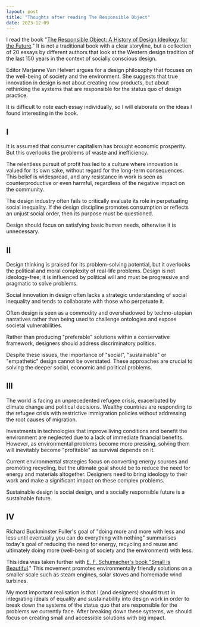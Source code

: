 ```yaml
---
layout: post
title: "Thoughts after reading The Responsible Object"
date: 2023-12-09
---
```


I read the book "[The Responsible Object: A History of Design Ideology for the Future](https://valiz.nl/en/publications/the-responsible-object)." It is not a traditional book with a clear storyline, but a collection of 20 essays by different authors that look at the Western design tradition of the last 150 years in the context of socially conscious design.

Editor Marjanne Van Helvert argues for a design philosophy that focuses on the well-being of society and the environment. She suggests that true innovation in design is not about creating new products, but about rethinking the systems that are responsible for the status quo of design practice.

It is difficult to note each essay individually, so I will elaborate on the ideas I found interesting in the book.

## I

It is assumed that consumer capitalism has brought economic prosperity. But this overlooks the problems of waste and inefficiency.

The relentless pursuit of profit has led to a culture where innovation is valued for its own sake, without regard for the long-term consequences. This belief is widespread, and any resistance in work is seen as counterproductive or even harmful, regardless of the negative impact on the community.

The design industry often fails to critically evaluate its role in perpetuating social inequality. If the design discipline promotes consumption or reflects an unjust social order, then its purpose must be questioned.

Design should focus on satisfying basic human needs, otherwise it is unnecessary.

## II

Design thinking is praised for its problem-solving potential, but it overlooks the political and moral complexity of real-life problems. Design is not ideology-free; it is influenced by political will and must be progressive and pragmatic to solve problems.

Social innovation in design often lacks a strategic understanding of social inequality and tends to collaborate with those who perpetuate it.

Often design is seen as a commodity and overshadowed by techno-utopian narratives rather than being used to challenge ontologies and expose societal vulnerabilities.

Rather than producing "preferable" solutions within a conservative framework, designers should address discriminatory politics.

Despite these issues, the importance of "social", "sustainable" or "empathetic" design cannot be overstated. These approaches are crucial to solving the deeper social, economic and political problems.

## III
The world is facing an unprecedented refugee crisis, exacerbated by climate change and political decisions. Wealthy countries are responding to the refugee crisis with restrictive immigration policies without addressing the root causes of migration.

Investments in technologies that improve living conditions and benefit the environment are neglected due to a lack of immediate financial benefits. However, as environmental problems become more pressing, solving them will inevitably become "profitable" as survival depends on it.

Current environmental strategies focus on converting energy sources and promoting recycling, but the ultimate goal should be to reduce the need for energy and materials altogether. Designers need to bring ideology to their work and make a significant impact on these complex problems.

Sustainable design is social design, and a socially responsible future is a sustainable future.

## IV
Richard Buckminster Fuller's goal of "doing more and more with less and less until eventually you can do everything with nothing" summarises today's goal of reducing the need for energy, recycling and reuse and ultimately doing more (well-being of society and the environment) with less.

This idea was taken further with [E. F. Schumacher's book "Small is Beautiful](https://en.wikipedia.org/wiki/Small_Is_Beautiful)." This movement promotes environmentally friendly solutions on a smaller scale such as steam engines, solar stoves and homemade wind turbines.


My most important realisation is that I (and designers) should trust in integrating ideals of equality and sustainability into design work in order to break down the systems of the status quo that are responsible for the problems we currently face. After breaking down these systems, we should focus on creating small and accessible solutions with big impact.
